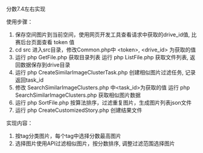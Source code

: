 分数7.4左右实现

使用步骤：

1. 保存空间图片到当前空间，使用网页开发工具查看请求中获取的drive\_id值, 比赛后台页面查看 token 值
1. cd src 进入src目录，修改Common.php中 \<token\>, <drive_id> 为获取的值
1.   运行 php GetFile.php 获取目录列表
    运行 php ListFile.php 获取文件列表, 返回数据保存到drive目录
1. 运行 php CreateSimilarImageClusterTask.php 创建相似图片过滤任务, 记录返回task\_id
1. 修改 SearchSimilarImageClusters.php 中<task_id>为获取的值
    运行 php SearchSimilarImageClusters.php 获取相似图片数据
1. 运行 php SortFile.php 按算法排序，过滤重复图片，生成图片列表json文件
1. 运行 php CreateCustomizedStory.php 创建结果文件

实现内容：
1. 按tag分类图片，每个tag中选择分数最高图片
1. 选择图片使用API过滤相似图片，按分数排序, 调整过滤范围选择图片
